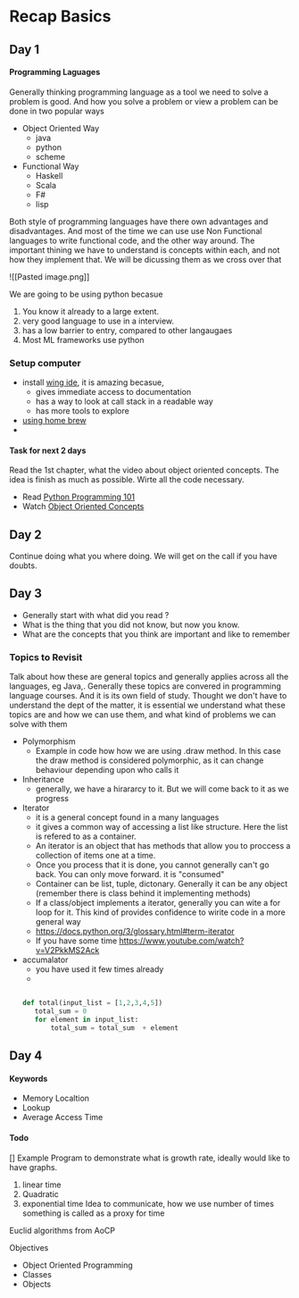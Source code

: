 # Recap Basics
## Day 1
####  Programming Laguages 
Generally thinking programming language as a tool we need to solve a problem is good. And how you solve a problem or view a problem can be done in two popular ways
-   Object Oriented Way
	-   java 
	-   python
	-   scheme
-   Functional Way
	-   Haskell
	-   Scala
	-   F#
	-   lisp

Both style of programming languages have there own advantages and disadvantages. And most of the time we can use use Non Functional languages to write functional code, and the other way around. The important thining we have to understand is concepts within each, and not how they implement that. We will be dicussing them as we cross over that

![[Pasted image.png]]

We are going to be using python becasue
1. You know it already to a large extent.
2. very good language to use in a interview. 
3. has a low barrier to entry, compared to other langaugaes
4. Most ML frameworks use python


### Setup computer 
- install [wing ide](https://wingware.com/downloads/wing-personal), it is amazing becasue, 
	- gives immediate access to documentation
	- has a way to look at call stack in a readable way 
	- has more tools to explore
- [using home brew](https://gist.github.com/iexa/2ac761bfd96ab78988b76c030d54a5b8)
- 



####  Task for next 2 days
Read the 1st chapter, what the video about object oriented concepts. The idea is finish as much as possible. Wirte all the code necessary.  
- Read [Python Programming 101](https://link.springer.com/chapter/10.1007/978-3-319-13072-9_1)
- Watch [Object Oriented Concepts](https://www.youtube.com/watch?v=WcTPZjUHpUI&list=PL1DE477438120C9EF&index=31) 



## Day 2
Continue doing what you where doing. We will get on the call if you have doubts.

## Day 3
- Generally start with what did you read ? 
- What is the thing that you did not know, but now you know. 
- What are the concepts that you think are important and like to remember



### Topics to Revisit 
Talk about how these are general topics and generally applies across all the languages, eg Java,. 
Generally these topics are convered in programming language courses. And it is its own field of study. Thought we don't have to understand the dept of the matter, it is essential we understand what these topics are and how we can use them, and what kind of problems we can solve with them

 - Polymorphism
	 - Example in code how how we are using .draw method. In this case the draw method is considered polymorphic, as it can change behaviour depending upon who calls it
 - Inheritance
	 - generally, we have a hirararcy to it. But we will come back to it as we progress
 - Iterator
	 - it is a general concept found in a many languages
	 - it gives a common way of accessing a list like structure. Here the list is refered to as a container. 
	 - An iterator is an object that has methods that allow you to proccess a collection of items one at a time.
	 - Once you process that it is done, you cannot generally can't go back. You can only move forward.  it is "consumed"
	 - Container can be list, tuple, dictonary. Generally it can be any object (remember there is class behind it implementing methods)
	 - If a class/object implements a iterator, generally you can wite a for loop for it. This kind of provides confidence to wirite code in a more general way 
	 - https://docs.python.org/3/glossary.html#term-iterator 
	 - If you have some time https://www.youtube.com/watch?v=V2PkkMS2Ack
 - accumalator 
	 - you have used it few times already 
	 - 
	 ```python
	 
	 def total(input_list = [1,2,3,4,5])
	 	total_sum = 0
		for element in input_list:
			total_sum = total_sum  + element
	 ```
 
 
 
## Day 4 
 
#### Keywords
- Memory Localtion
- Lookup
- Average Access Time


#### Todo
[] Example Program to demonstrate what is growth rate, ideally would like to have graphs. 
1. linear time 
2. Quadratic
3. exponential time
Idea to communicate, how we use number of times something is called as a proxy for time



Euclid algorithms from AoCP


Objectives 
- Object Oriented Programming
- Classes
- Objects